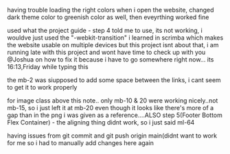 
having trouble loading the right colors when i open the website,
changed dark theme color to greenish color as well, then eveyrthing worked fine


used what the project guide - step 4 told me to use, its not working, 
 i wouldve just used the "-webkit-transition" i learned in scrimba which 
makes the website usable on multiple devices but this project isnt about that, 
i am running late with this project and wont have time to check up with you @Joshua 
on how to fix it because i have to go somewhere right now...
its 16:13,Friday while typing this


the mb-2 was siupposed to add some space between the links, i cant seem to get it to work properly

for image class above this note.. only mb-10 & 20 were working nicely..not mb-15, 
so i just left it at mb-20 even though it looks like there's more of a gap than in the 
png i was given as a reference....ALSO step 5(Footer Bottom Flex Container) - the aligning thing didnt work, so i just said ml-64

having issues from git commit and git push origin main(didnt want to work for me so i had to manually add changes here again
